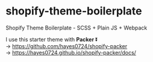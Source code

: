 # shopify-theme-boilerplate
Shopify Theme Boilerplate - SCSS + Plain JS + Webpack

I use this starter theme with **Packer** ⏬ <br>
→ https://github.com/hayes0724/shopify-packer
<br>
→ https://hayes0724.github.io/shopify-packer/docs/
